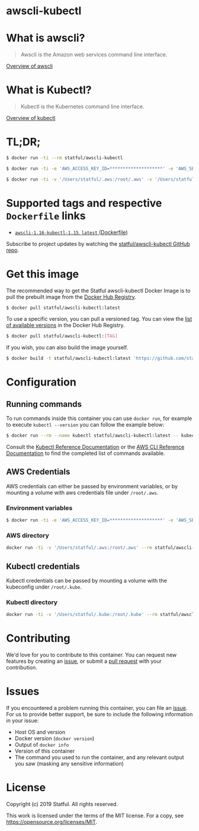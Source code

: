 # awscli-kubectl

# What is awscli?

> Awscli is the Amazon web services command line interface.

[Overview of awscli](https://docs.aws.amazon.com/cli/index.html)

# What is Kubectl?

> Kubectl is the Kubernetes command line interface.

[Overview of kubectl](https://kubernetes.io/docs/reference/kubectl/overview/)

# TL;DR;

```bash
$ docker run -ti --rm statful/awscli-kubectl
```

```bash
$ docker run -ti -e 'AWS_ACCESS_KEY_ID=********************' -e 'AWS_SECRET_ACCESS_KEY=****************************************' -v '/Users/statful/.kube:/root/.kube' --rm statful/awscli-kubectl kubectl get pods --all-namespaces
```

```bash
$ docker run -ti -v '/Users/statful/.aws:/root/.aws' -v '/Users/statful/.kube:/root/.kube' --rm statful/awscli-kubectl kubectl get pods --all-namespaces
```


# Supported tags and respective `Dockerfile` links

* [`awscli-1.16-kubectl-1.15`, `latest` (Dockerfile)](https://github.com/statful/awscli-kubectl/blob/Dockerfile)

Subscribe to project updates by watching the [statful/awscli-kubectl GitHub repo](https://github.com/statful/awscli-kubectl).

# Get this image

The recommended way to get the Statful awscli-kubectl Docker Image is to pull the prebuilt image from the [Docker Hub Registry](https://hub.docker.com/r/statful/awscli-kubectl).

```bash
$ docker pull statful/awscli-kubectl:latest
```

To use a specific version, you can pull a versioned tag. You can view the [list of available versions](https://hub.docker.com/r/statful/awscli-kubectl/tags/) in the Docker Hub Registry.

```bash
$ docker pull statful/awscli-kubectl:[TAG]
```

If you wish, you can also build the image yourself.

```bash
$ docker build -t statful/awscli-kubectl:latest 'https://github.com/statful/awscli-kubectl.git#master'
```

# Configuration

## Running commands

To run commands inside this container you can use `docker run`, for example to execute `kubectl --version` you can follow the example below:

```bash
$ docker run --rm --name kubectl statful/awscli-kubectl:latest -- kubectl version
```

Consult the [Kubectl Reference Documentation](https://kubernetes.io/docs/reference/generated/kubectl/kubectl-commands) or the [AWS CLI Reference Documentation](https://docs.aws.amazon.com/cli/index.html) to find the completed list of commands available.

## AWS Credentials

AWS credentials can either be passed by environment variables, or by mounting a volume with aws credentials file under `/root/.aws`.

### Environment variables

```bash
$ docker run -ti -e 'AWS_ACCESS_KEY_ID=********************' -e 'AWS_SECRET_ACCESS_KEY=****************************************' --rm statful/awscli-kubectl aws s3 ls
```

### AWS directory

```bash
docker run -ti -v '/Users/statful/.aws:/root/.aws' --rm statful/awscli-kubectl aws s3
```

## Kubectl credentials

Kubectl credentials can be passed by mounting a volume with the kubeconfig under `/root/.kube`.

### Kubectl directory

```bash
docker run -ti -v '/Users/statful/.kube:/root/.kube' --rm statful/awscli-kubectl kubectl get pods
```

# Contributing

We'd love for you to contribute to this container. You can request new features by creating an [issue](https://github.com/statful/awscli-kubectl/issues), or submit a [pull request](https://github.com/statful/awscli-kubectl/pulls) with your contribution.

# Issues

If you encountered a problem running this container, you can file an [issue](https://github.com/statful/awscli-kubectl/issues). For us to provide better support, be sure to include the following information in your issue:

- Host OS and version
- Docker version (`docker version`)
- Output of `docker info`
- Version of this container
- The command you used to run the container, and any relevant output you saw (masking any sensitive information)

# License

Copyright (c) 2019 Statful. All rights reserved.

This work is licensed under the terms of the MIT license.
For a copy, see <https://opensource.org/licenses/MIT>.

